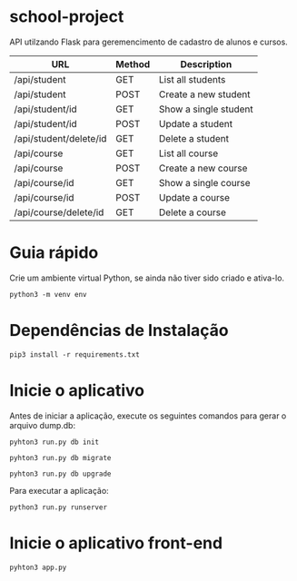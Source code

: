 # school-project

API utilzando Flask para geremencimento de cadastro de alunos e cursos.

| URL                      | Method | Description           |
|--------------------------|--------|-----------------------|
| /api/student             | GET    | List all students     |
| /api/student             | POST   | Create a new student  |
| /api/student/id          | GET    | Show a single student |
| /api/student/id          | POST   | Update a student      |
| /api/student/delete/id   | GET    | Delete a student      |
| /api/course              | GET    | List all course       |
| /api/course              | POST   | Create a new course   |
| /api/course/id           | GET    | Show a single course  |
| /api/course/id           | POST   | Update a course       |
| /api/course/delete/id    | GET    | Delete a course       |


# Guia rápido

Crie um ambiente virtual Python, se ainda não tiver sido criado e ativa-lo.

`python3 -m venv env`

# Dependências de Instalação

`pip3 install -r requirements.txt`

# Inicie o aplicativo

Antes de iniciar a aplicação, execute os seguintes comandos para gerar o arquivo dump.db:

 `pyhton3 run.py db init`

 `pyhton3 run.py db migrate`

 `pyhton3 run.py db upgrade`

Para executar a aplicação:

 `python3 run.py runserver`
 
 # Inicie o aplicativo front-end
 
  `pyhton3 app.py`
  
 
